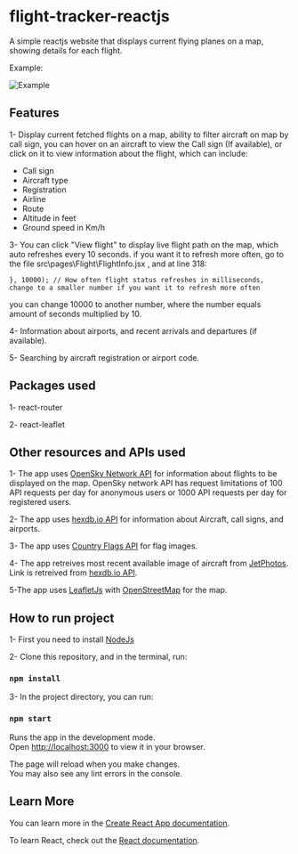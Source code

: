 # flight-tracker-reactjs
A simple reactjs website that displays current flying planes on a map, showing details for each flight.

Example:

![Example](https://raw.githubusercontent.com/reemrizzk/flight-tracker-reactjs/main/example1.png)

## Features

1- Display current fetched flights on a map, ability to filter aircraft on map by call sign, you can hover on an aircraft to view the Call sign (If available), or click on it to view information about the flight, which can include:
- Call sign
- Aircraft type
- Registration
- Airline
- Route
- Altitude in feet
- Ground speed in Km/h

3- You can click "View flight" to display live flight path on the map, which auto refreshes every 10 seconds. if you want it to refresh more often, go to the file src\pages\Flight\FlightInfo.jsx ,  and at line 318: 
```
}, 10000); // How often flight status refreshes in milliseconds, change to a smaller number if you want it to refresh more often
```
you can change 10000 to another number, where the number equals amount of seconds multiplied by 10.

4- Information about airports, and recent arrivals and departures (if available).

5- Searching by aircraft registration or airport code.

## Packages used

1- react-router

2- react-leaflet

## Other resources and APIs used

1- The app uses [OpenSky Network API](https://opensky-network.org/) for information about flights to be displayed on the map. OpenSky network API has request limitations of 100 API requests per day for anonymous users or 1000 API requests per day for registered users.

2- The app uses [hexdb.io API](https://hexdb.io/) for information about Aircraft, call signs, and airports.

3- The app uses [Country Flags API](https://countryflagsapi.com) for flag images.

4- The app retreives most recent available image of aircraft from [JetPhotos](http://jetphotos.com/). Link is retreived from [hexdb.io API](https://hexdb.io/).

5-The app uses [LeafletJs](https://leafletjs.com/) with [OpenStreetMap](https://www.openstreetmap.org/) for the map.


## How to run project

1- First you need to install [NodeJs](https://nodejs.org/en/)

2- Clone this repository, and in the terminal, run:

### `npm install`

3- In the project directory, you can run:

### `npm start`

Runs the app in the development mode.\
Open [http://localhost:3000](http://localhost:3000) to view it in your browser.

The page will reload when you make changes.\
You may also see any lint errors in the console.

## Learn More

You can learn more in the [Create React App documentation](https://facebook.github.io/create-react-app/docs/getting-started).

To learn React, check out the [React documentation](https://reactjs.org/).

